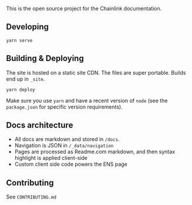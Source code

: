 This is the open source project for the Chainlink documentation.

## Developing

    yarn serve

## Building & Deploying

The site is hosted on a static site CDN. The files are super portable. Builds end up in `_site`.

    yarn deploy

Make sure you use `yarn` and have a recent version of `node` (see the `package.json` for specific version requirements).

## Docs architecture

- All docs are markdown and stored in `/docs`.
- Navigation is JSON in `/_data/navigation`
- Pages are processed as Readme.com markdown, and then syntax highlight is applied client-side
- Custom client side code powers the ENS page

## Contributing

See `CONTRIBUTING.md`
